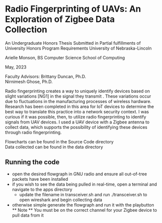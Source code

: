 # Radio Fingerprinting of UAVs: An Exploration of Zigbee Data Collection

An Undergraduate Honors Thesis
Submitted in Partial fulfillments of
University Honors Program Requirements
University of Nebraska-Lincoln

Arielle Monson, BS
Computer Science
School of Computing

May, 2023

Faculty Advisors:
Brittany Duncan, Ph.D.<br>
Nirnimesh Ghose, Ph.D.

Radio fingerprinting creates a way to uniquely identify devices based on slight variations [NG1] in the signal they transmit . These variations occur due to fluctuations in the manufacturing processes of wireless hardware. Research has been completed in this area for IoT devices to determine the best way to translate this practice into a network security context. I was curious if it was possible, then, to utilize radio fingerprinting to identify signals from UAV devices. I used a UAV device with a Zigbee antenna to collect data, which supports the possibility of identifying these devices through radio fingerprinting. 

Flowcharts can be found in the Source Code directory<br>
Data collected can be found in the data directory

## Running the code
- open the desired flowgraph in GNU radio and ensure all out-of-tree packets have been installed
- if you wish to see the data being pulled in real-time, open a terminal and navigate to the apps directory
  - update the filename in transceiver.sh and run ./transceiver.sh to open wireshark and begin collecting data
- otherwise simple generate the flowgraph and run it with the playbutton <br>
** Note ** You must be on the correct channel for your Zigbee device to pull data from it
